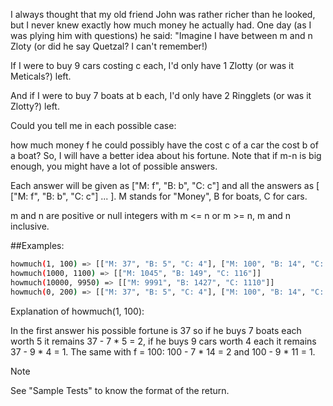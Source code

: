 I always thought that my old friend John was rather richer than he looked, but I never knew exactly how much money he actually had. One day (as I was plying him with questions) he said: "Imagine I have between m and n Zloty (or did he say Quetzal? I can't remember!)

If I were to buy 9 cars costing c each, I'd only have 1 Zlotty (or was it Meticals?) left.

And if I were to buy 7 boats at b each, I'd only have 2 Ringglets (or was it Zlotty?) left.

Could you tell me in each possible case:

how much money f he could possibly have
the cost c of a car
the cost b of a boat?
So, I will have a better idea about his fortune. Note that if m-n is big enough, you might have a lot of possible answers.

Each answer will be given as ["M: f", "B: b", "C: c"] and all the answers as [ ["M: f", "B: b", "C: c"] ... ]. M stands for "Money", B for boats, C for cars.

m and n are positive or null integers with m <= n or m >= n, m and n inclusive.

##Examples:

```sh
howmuch(1, 100) => [["M: 37", "B: 5", "C: 4"], ["M: 100", "B: 14", "C: 11"]]
howmuch(1000, 1100) => [["M: 1045", "B: 149", "C: 116"]]
howmuch(10000, 9950) => [["M: 9991", "B: 1427", "C: 1110"]]
howmuch(0, 200) => [["M: 37", "B: 5", "C: 4"], ["M: 100", "B: 14", "C: 11"], ["M: 163", "B: 23", "C: 18"]]
```

Explanation of howmuch(1, 100):

In the first answer his possible fortune is 37 so if he buys 7 boats each worth 5 it remains 37 - 7 * 5 = 2, if he buys 9 cars worth 4 each it remains 37 - 9 * 4 = 1. The same with f = 100: 100 - 7 * 14 = 2 and 100 - 9 * 11 = 1.

Note

See "Sample Tests" to know the format of the return.